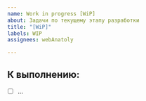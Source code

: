 ```yaml
---
name: Work in progress [WiP]
about: Задачи по текущему этапу разработки
title: "[WiP]"
labels: WIP
assignees: webAnatoly

---
```


## К выполнению:

- [ ] ...
